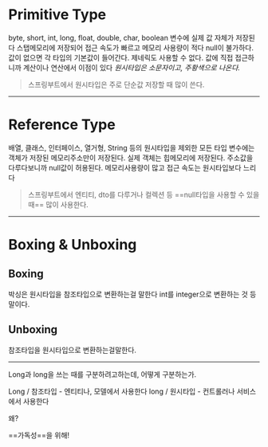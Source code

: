 
# Primitive Type

byte, short, int, long, float, double, char, boolean
변수에 실제 값 자체가 저장된다
스탭메모리에 저장되어 접근 속도가 빠르고 메모리 사용량이 적다
null이 불가하다. 값이 없으면 각 타입의 기본값이 들어간다. 
제네릭도 사용할 수 없다.
값에 직접 접근하니까 계산이나 연산에서 이점이 있다
*원시타입은 소문자이고, 주황색으로 나온다.*

> 스프링부트에서 원시타입은 주로 단순값 저장할 때 많이 쓴다. 


---


# Reference Type

배열, 클래스, 인터페이스, 열거형, String 등의 원시타입을 제외한 모든 타입
변수에는 객체가 저장된 메모리주소만이 저장된다.
실제 객체는 힙메모리에 저장된다.
주소값을 다루다보니까 null값이 허용된다.
메모리사용량이 많고 접근 속도는 원시타입보다 느리다

> 스프링부트에서 엔티티, dto를 다루거나 컬렉션 등 ==null타입을 사용할 수 있을때== 많이 사용한다.


---

# Boxing & Unboxing

## Boxing

박싱은 원시타입을 참조타입으로 변환하는걸 말한다
int를 integer으로 변환하는 것 등 말이다.

## Unboxing

참조타입을 원시타입으로 변환하는걸말한다. 


---

Long과 long을 쓰는 때를 구분하려고하는데, 어떻게 구분하는가. 

Long / 참조타입  -  엔티티나, 모델에서 사용한다
long / 원시타입 - 컨트롤러나 서비스에서 사용한다

왜? 

==가독성==을 위해!

